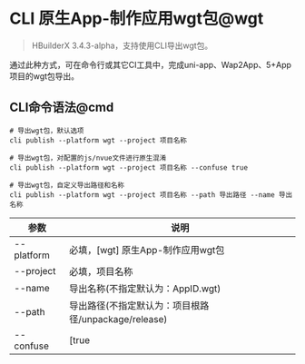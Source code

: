 # CLI 原生App-制作应用wgt包@wgt

> HBuilderX 3.4.3-alpha，支持使用CLI导出wgt包。

通过此种方式，可在命令行或其它CI工具中，完成uni-app、Wap2App、5+App项目的wgt包导出。

## CLI命令语法@cmd

```shell
# 导出wgt包，默认选项
cli publish --platform wgt --project 项目名称

# 导出wgt包，对配置的js/nvue文件进行原生混淆
cli publish --platform wgt --project 项目名称 --confuse true

# 导出wgt包，自定义导出路径和名称
cli publish --platform wgt --project 项目名称 --path 导出路径 --name 导出名称
```

| 参数       | 说明                                                         |
| ---------- | ------------------------------------------------------------ |
| --platform | 必填，[wgt] 原生App-制作应用wgt包                            |
| --project  | 必填，项目名称                                               |
| --name     | 导出名称(不指定默认为：AppID.wgt)                                |
| --path     | 导出路径(不指定默认为：项目根路径/unpackage/release)         |
| --confuse  | [true|false] 对配置的js/nvue文件进行原生混淆(默认为：false) |
